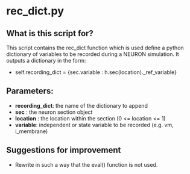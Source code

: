 # rec_dict.py
## What is this script for?
This script contains the  rec_dict function which is used define a python dictionary of variables to be recorded during a NEURON simulation. It outputs a dictionary in the form:
- self.recording_dict = {sec.variable : h.sec(location)._ref_variable}

## Parameters:
- **recording_dict**: the name of the dictionary to append
- **sec** : the neuron section object
- **location** : the location within the section (0 <= location <= 1)
- **variable**: independent or state variable to be recorded (e.g. vm, i_membrane)

## Suggestions for improvement
- Rewrite in such a way that the eval() function is not used.